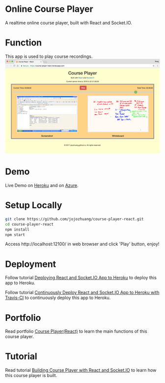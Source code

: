 # Online Course Player
A realtime online course player, built with React and Socket.IO.

# Function
This app is used to play course recordings.
![image](/public/player.png)

# Demo
Live Demo on [Heroku](https://course-player-react.herokuapp.com/) and on [Azure](https://course-player.azurewebsites.net/).

# Setup Locally
```bash
git clone https://github.com/jojozhuang/course-player-react.git
cd course-player-react
npm install
npm start
```
Access http://localhost:12100/ in web browser and click 'Play' button, enjoy!

# Deployment
Follow tutorial [Deploying React and Socket.IO App to Heroku](https://jojozhuang.github.io/tutorial/react/deploying-react-and-socketio-app-to-heroku/) to deploy this app to Heroku.

Follow tutorial [Continuously Deploy React and Socket.IO App to Heroku with Travis-CI](https://jojozhuang.github.io/tutorial/react/continuously-deploy-react-and-socketio-app-to-heroku-with-travis-ci/) to continuously deploy this app to Heroku.

# Portfolio
Read portfolio [Course Player(React)](https://jojozhuang.github.io/portfolio/course-player-react/) to learn the main functions of this course player.

# Tutorial
Read tutorial [Building Course Player with React and Socket.IO](https://jojozhuang.github.io/tutorial/react/building-course-player-with-react-and-socketio/) to learn how this course player is built.
